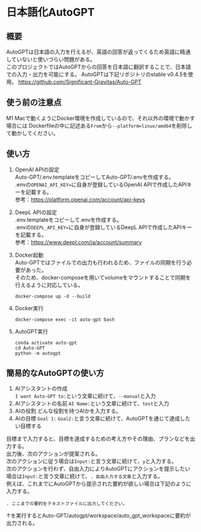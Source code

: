 # 日本語化AutoGPT

## 概要
AutoGPTは日本語の入力を行えるが、英語の回答が返ってくるため英語に精通していないと使いづらい問題がある。  
このプロジェクトではAutoGPTからの回答を日本語に翻訳することで、日本語での入力・出力を可能にする。
AutoGPTは下記リポジトリのstable v0.4.5を使用。
https://github.com/Significant-Gravitas/Auto-GPT

## 使う前の注意点
M1 Macで動くようにDocker環境を作成しているので、それ以外の環境で動かす場合には
Dockerfileの中に記述ある`From`から`--platform=linux/amd64`を削除して動かしてください。

## 使い方
1. OpenAI APIの設定  
Auto-GPT/.env.templateをコピーしてAuto-GPT/.envを作成する。  
.envの`OPENAI_API_KEY=`に自身が登録しているOpenAI APIで作成したAPIキーを記載する。  
参考：https://platform.openai.com/account/api-keys

1. DeepL APIの設定  
.env.templateをコピーして.envを作成する。  
.envの`DEEPL_API_KEY=`に自身が登録しているDeepL APIで作成したAPIキーを記載する。  
参考：https://www.deepl.com/ja/account/summary

1. Docker起動  
Auto-GPTではファイルでの出力も行われるため、ファイルの同期を行う必要があった。  
そのため、docker-composeを用いてvolumeをマウントすることで同期を行えるように対応している。  
   ```shell
   docker-compose up -d --build
   ```

1. Docker実行
   ```shell
   docker-compose exec -it auto-gpt bash
   ```

1. AutoGPT実行
   ```shell
   conda activate auto-gpt
   cd Auto-GPT
   python -m autogpt
   ```

## 簡易的なAutoGPTの使い方
1. AIアシスタントの作成  
`I want Auto-GPT to:`という文章に続けて、`--manual`と入力
2. AIアシスタントの名前
`AI Name:`という文章に続けて、`test`と入力
3. AIの役割
どんな役割を持つAIかを入力する。
4. AIの目標
`Goal 1:` `Goal2:`と言う文章に続けて、AutoGPTを通じて達成したい目標する

目標まで入力すると、目標を達成するための考え方やその理由、プランなどを出力する。  
出力後、次のアクションが提案される。  
次のアクションに従う場合は`Input:`と言う文章に続けて、`y`と入力する。  
次のアクションを行わず、自由入力によりAutoGPTにアクションを提示したい場合は`Input:`と言う文章に続けて、`. 自由入力する文章`と入力する。  
例えば、これまでにAutoGPTから提示された要約が欲しい場合は下記のように入力する。
```text
. ここまでの要約をテキストファイルに出力してください。
```
↑を実行するとAuto-GPT/autogpt/workspace/auto_gpt_workspaceに要約が出力される。
